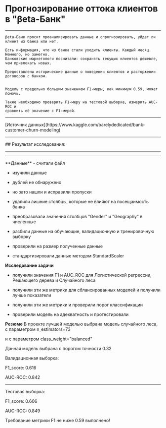 # Прогнозирование оттока клиентов в "βeta-Банк"
-----



```
βeta-Банк просит проанализировать данные и спрогнозировать, уйдет ли клиент из банка или нет.

Есть информация, что из банка стали уходить клиенты. Каждый месяц. Немного, но заметно. 
Банковские маркетологи посчитали: сохранять текущих клиентов дешевле, чем привлекать новых.

Предоставлены исторические данные о поведении клиентов и расторжении договоров с банком.


Модель с предельно большим значением F1-меры, как минимум 0.59, может помочь.

Также необходимо проверить F1-меру на тестовой выборке, измерить AUC-ROC и 
сравнить её значение с F1-мерой.
```
<hr>
[Источник данных](https://www.kaggle.com/barelydedicated/bank-customer-churn-modeling)
<hr>
## Результат исследования:
<hr><hr>
**Данные**
- считали файл

- изучили данные

- дублей не обнаружено

- но зато нашли и исправили пропуски

- удалили лишние столбцы, которые не влияют на посещаимость банка

- преобразовали значения столбцов "Gender" и "Geography" в численные

- разбили данные на обучающие, валидационную и тренировочную выборку

- проверили на размер полученные данные

- стандартизировали данные методом StandardScaler


**Исследование задачи**
- получили значения F1 и AUC_ROC для Логистической регрессии, Решающего дерева и Случайного леса

- получили эти же метрики для сблансированных моделей и получили лучше показатели

- получили эти же метрики и проверили порог классификации

- проверили модель на адекватность и протестировали


**Резюме**
В проекте лучшей моделью выбрана модель случайного леса, с параметром n_estimators=73

и с параметром class_weight="balanced"


Данная модель выбрана с порогом точности 0.32


Валидационная выборка:

F1_score: 0.616

AUC-ROC: 0.842


------------------------------


Тестовая выборка:

F1_score: 0.606

AUC-ROC: 0.849


Требование метрики F1 не ниже 0.59 выполнено!